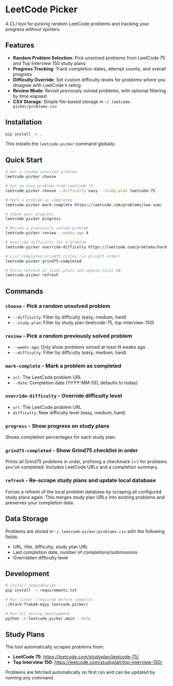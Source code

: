 # LeetCode Picker

A CLI tool for picking random LeetCode problems and tracking your progress without spoilers.

## Features

- **Random Problem Selection**: Pick unsolved problems from LeetCode 75 and Top Interview 150 study plans
- **Progress Tracking**: Track completion dates, attempt counts, and overall progress
- **Difficulty Override**: Set custom difficulty levels for problems where you disagree with LeetCode's rating
- **Review Mode**: Revisit previously solved problems, with optional filtering by time elapsed
- **CSV Storage**: Simple file-based storage in `~/.leetcode-picker/problems.csv`

## Installation

```bash
pip install -e .
```

This installs the `leetcode-picker` command globally.

## Quick Start

```bash
# Get a random unsolved problem
leetcode-picker choose

# Get an easy problem from LeetCode 75
leetcode-picker choose --difficulty easy --study-plan leetcode-75

# Mark a problem as completed
leetcode-picker mark-complete https://leetcode.com/problems/two-sum/

# Check your progress
leetcode-picker progress

# Review a previously solved problem
leetcode-picker review --weeks-ago 4

# Override difficulty for a problem
leetcode-picker override-difficulty https://leetcode.com/problems/hard-problem/ easy

# List completed Grind75 titles (in Grind75 order)
leetcode-picker grind75-completed

# Force refresh of study plans and update local DB
leetcode-picker refresh
```

## Commands

### `choose` - Pick a random unsolved problem
- `--difficulty`: Filter by difficulty (easy, medium, hard)
- `--study-plan`: Filter by study plan (leetcode-75, top-interview-150)

### `review` - Pick a random previously solved problem  
- `--weeks-ago`: Only show problems solved at least N weeks ago
- `--difficulty`: Filter by difficulty (easy, medium, hard)

### `mark-complete` - Mark a problem as completed
- `url`: The LeetCode problem URL
- `--date`: Completion date (YYYY-MM-DD, defaults to today)

### `override-difficulty` - Override difficulty level
- `url`: The LeetCode problem URL  
- `difficulty`: New difficulty level (easy, medium, hard)

### `progress` - Show progress on study plans
Shows completion percentages for each study plan.

### `grind75-completed` - Show Grind75 checklist in order
Prints all Grind75 problems in order, prefixing a checkmark (✓) for problems
you've completed. Includes LeetCode URLs and a completion summary.

### `refresh` - Re-scrape study plans and update local database
Forces a refresh of the local problem database by scraping all configured study
plans again. This merges study plan URLs into existing problems and preserves
your completion data.

## Data Storage

Problems are stored in `~/.leetcode-picker/problems.csv` with the following fields:
- URL, title, difficulty, study plan URL
- Last completion date, number of completions/submissions
- Overridden difficulty level

## Development

```bash
# Install dependencies
pip install -r requirements.txt

# Run linter (required before commits)
./black-flake8-mypy leetcode_picker/

# Run CLI during development
python -m leetcode_picker.main --help
```

## Study Plans

The tool automatically scrapes problems from:
- **LeetCode 75**: https://leetcode.com/studyplan/leetcode-75/
- **Top Interview 150**: https://leetcode.com/studyplan/top-interview-150/

Problems are fetched automatically on first run and can be updated by running any command.
